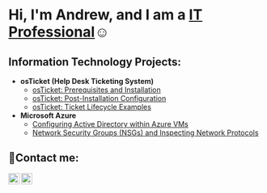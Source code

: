 ###
<h1>Hi, I'm Andrew, and I am a  <a href="https://www.linkedin.com/in/andrew-scanlan-888132204/overlay/about-this-profile/?lipi=urn%3Ali%3Apage%3Ad_flagship3_profile_view_base%3BfdcP7XQQTnKTjohPUSPRDQ%3D%3D">IT Professional</a>☺</h1>

<h2> Information Technology Projects:</h2>

- <b>osTicket (Help Desk Ticketing System)</b>
  - [osTicket: Prerequisites and Installation](https://github.com/Andrewxdragon89/osticket-prereqs)
  - [osTicket: Post-Installation Configuration](https://github.com/Andrewxdragon89/post-install-config)
  - [osTicket: Ticket Lifecycle Examples](https://github.com/Andrewxdragon89/ticket-lifecycle)
- <b>Microsoft Azure</b>
  - [Configuring  Active Directory within Azure VMs](https://github.com/Andrewxdragon89/configure-ad)
  - [Network Security Groups (NSGs) and Inspecting Network Protocols](https://github.com/Andrewxdragon89/azure-network-protocols)

<h2>🤳Contact me:</h2>

[<img align="left" alt="Josh | LinkedIn" width="22px" src="https://cdn.jsdelivr.net/npm/simple-icons@v3/icons/linkedin.svg" />][linkedin]
[<img align="left" alt="Josh | Instagram" width="22px" src="https://cdn.jsdelivr.net/npm/simple-icons@v3/icons/instagram.svg" />][instagram]

[linkedin]:https://www.linkedin.com/in/andrew-scanlan-888132204/
[instagram]: https://www.instagram.com/andrewscanlannn
